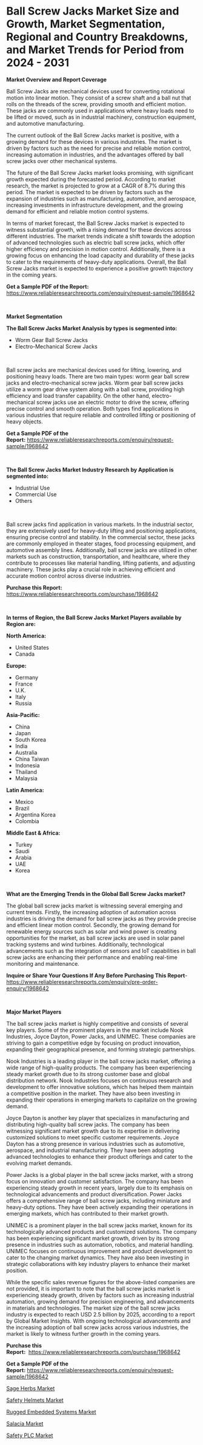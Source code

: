 <p><h1>Ball Screw Jacks Market Size and Growth, Market Segmentation, Regional and Country Breakdowns, and Market Trends for Period from 2024 -  2031</h1></p><p><strong>Market Overview and Report Coverage</strong></p>
<p><p>Ball Screw Jacks are mechanical devices used for converting rotational motion into linear motion. They consist of a screw shaft and a ball nut that rolls on the threads of the screw, providing smooth and efficient motion. These jacks are commonly used in applications where heavy loads need to be lifted or moved, such as in industrial machinery, construction equipment, and automotive manufacturing.</p><p>The current outlook of the Ball Screw Jacks market is positive, with a growing demand for these devices in various industries. The market is driven by factors such as the need for precise and reliable motion control, increasing automation in industries, and the advantages offered by ball screw jacks over other mechanical systems. </p><p>The future of the Ball Screw Jacks market looks promising, with significant growth expected during the forecasted period. According to market research, the market is projected to grow at a CAGR of 8.7% during this period. The market is expected to be driven by factors such as the expansion of industries such as manufacturing, automotive, and aerospace, increasing investments in infrastructure development, and the growing demand for efficient and reliable motion control systems.</p><p>In terms of market forecast, the Ball Screw Jacks market is expected to witness substantial growth, with a rising demand for these devices across different industries. The market trends indicate a shift towards the adoption of advanced technologies such as electric ball screw jacks, which offer higher efficiency and precision in motion control. Additionally, there is a growing focus on enhancing the load capacity and durability of these jacks to cater to the requirements of heavy-duty applications. Overall, the Ball Screw Jacks market is expected to experience a positive growth trajectory in the coming years.</p></p>
<p><strong>Get a Sample PDF of the Report:</strong> <a href="https://www.reliableresearchreports.com/enquiry/request-sample/1968642">https://www.reliableresearchreports.com/enquiry/request-sample/1968642</a></p>
<p>&nbsp;</p>
<p><strong>Market Segmentation</strong></p>
<p><strong>The Ball Screw Jacks Market Analysis by types is segmented into:</strong></p>
<p><ul><li>Worm Gear Ball Screw Jacks</li><li>Electro-Mechanical Screw Jacks</li></ul></p>
<p>&nbsp;</p>
<p><p>Ball screw jacks are mechanical devices used for lifting, lowering, and positioning heavy loads. There are two main types: worm gear ball screw jacks and electro-mechanical screw jacks. Worm gear ball screw jacks utilize a worm gear drive system along with a ball screw, providing high efficiency and load transfer capability. On the other hand, electro-mechanical screw jacks use an electric motor to drive the screw, offering precise control and smooth operation. Both types find applications in various industries that require reliable and controlled lifting or positioning of heavy objects.</p></p>
<p><strong>Get a Sample PDF of the Report:</strong>&nbsp;<a href="https://www.reliableresearchreports.com/enquiry/request-sample/1968642">https://www.reliableresearchreports.com/enquiry/request-sample/1968642</a></p>
<p>&nbsp;</p>
<p><strong>The Ball Screw Jacks Market Industry Research by Application is segmented into:</strong></p>
<p><ul><li>Industrial Use</li><li>Commercial Use</li><li>Others</li></ul></p>
<p>&nbsp;</p>
<p><p>Ball screw jacks find application in various markets. In the industrial sector, they are extensively used for heavy-duty lifting and positioning applications, ensuring precise control and stability. In the commercial sector, these jacks are commonly employed in theater stages, food processing equipment, and automotive assembly lines. Additionally, ball screw jacks are utilized in other markets such as construction, transportation, and healthcare, where they contribute to processes like material handling, lifting patients, and adjusting machinery. These jacks play a crucial role in achieving efficient and accurate motion control across diverse industries.</p></p>
<p><strong>Purchase this Report:</strong>&nbsp; <a href="https://www.reliableresearchreports.com/purchase/1968642">https://www.reliableresearchreports.com/purchase/1968642</a></p>
<p>&nbsp;</p>
<p><strong>In terms of Region, the Ball Screw Jacks Market Players available by Region are:</strong></p>
<p>
    <p> <strong> North America: </strong>
        <ul>
            <li>United States</li>
            <li>Canada</li>
        </ul>
        </p> 
    <p> <strong> Europe: </strong>
        <ul>
            <li>Germany</li>
            <li>France</li>
            <li>U.K.</li>
            <li>Italy</li>
            <li>Russia</li>
        </ul>
        </p> 
    <p> <strong> Asia-Pacific: </strong>
        <ul>
            <li>China</li>
            <li>Japan</li>
            <li>South Korea</li>
            <li>India</li>
            <li>Australia</li>
            <li>China Taiwan</li>
            <li>Indonesia</li>
            <li>Thailand</li>
            <li>Malaysia</li>
        </ul>
        </p> 
    <p> <strong> Latin America: </strong>
        <ul>
            <li>Mexico</li>
            <li>Brazil</li>
            <li>Argentina Korea</li>
            <li>Colombia</li>
        </ul>
        </p> 
    <p> <strong> Middle East & Africa: </strong>
        <ul>
            <li>Turkey</li>
            <li>Saudi</li>
            <li>Arabia</li>
            <li>UAE</li>
            <li>Korea</li>
        </ul>
    </p>
    </p>
<p>&nbsp;</p>
<p><strong>What are the Emerging Trends in the Global Ball Screw Jacks market?</strong></p>
<p><p>The global ball screw jacks market is witnessing several emerging and current trends. Firstly, the increasing adoption of automation across industries is driving the demand for ball screw jacks as they provide precise and efficient linear motion control. Secondly, the growing demand for renewable energy sources such as solar and wind power is creating opportunities for the market, as ball screw jacks are used in solar panel tracking systems and wind turbines. Additionally, technological advancements such as the integration of sensors and IoT capabilities in ball screw jacks are enhancing their performance and enabling real-time monitoring and maintenance.</p></p>
<p><strong>Inquire or Share Your Questions If Any Before Purchasing This Report</strong>- <a href="https://www.reliableresearchreports.com/enquiry/pre-order-enquiry/1968642">https://www.reliableresearchreports.com/enquiry/pre-order-enquiry/1968642</a></p>
<p>&nbsp;</p>
<p><strong>Major Market Players</strong></p>
<p><p>The ball screw jacks market is highly competitive and consists of several key players. Some of the prominent players in the market include Nook Industries, Joyce Dayton, Power Jacks, and UNIMEC. These companies are striving to gain a competitive edge by focusing on product innovation, expanding their geographical presence, and forming strategic partnerships.</p><p>Nook Industries is a leading player in the ball screw jacks market, offering a wide range of high-quality products. The company has been experiencing steady market growth due to its strong customer base and global distribution network. Nook Industries focuses on continuous research and development to offer innovative solutions, which has helped them maintain a competitive position in the market. They have also been investing in expanding their operations in emerging markets to capitalize on the growing demand.</p><p>Joyce Dayton is another key player that specializes in manufacturing and distributing high-quality ball screw jacks. The company has been witnessing significant market growth due to its expertise in delivering customized solutions to meet specific customer requirements. Joyce Dayton has a strong presence in various industries such as automotive, aerospace, and industrial manufacturing. They have been adopting advanced technologies to enhance their product offerings and cater to the evolving market demands.</p><p>Power Jacks is a global player in the ball screw jacks market, with a strong focus on innovation and customer satisfaction. The company has been experiencing steady growth in recent years, largely due to its emphasis on technological advancements and product diversification. Power Jacks offers a comprehensive range of ball screw jacks, including miniature and heavy-duty options. They have been actively expanding their operations in emerging markets, which has contributed to their market growth.</p><p>UNIMEC is a prominent player in the ball screw jacks market, known for its technologically advanced products and customized solutions. The company has been experiencing significant market growth, driven by its strong presence in industries such as automation, robotics, and material handling. UNIMEC focuses on continuous improvement and product development to cater to the changing market dynamics. They have also been investing in strategic collaborations with key industry players to enhance their market position.</p><p>While the specific sales revenue figures for the above-listed companies are not provided, it is important to note that the ball screw jacks market is experiencing steady growth, driven by factors such as increasing industrial automation, growing demand for precision engineering, and advancements in materials and technologies. The market size of the ball screw jacks industry is expected to reach USD 2.5 billion by 2025, according to a report by Global Market Insights. With ongoing technological advancements and the increasing adoption of ball screw jacks across various industries, the market is likely to witness further growth in the coming years.</p></p>
<p><strong>Purchase this Report:</strong>&nbsp;&nbsp;<a href="https://www.reliableresearchreports.com/purchase/1968642">https://www.reliableresearchreports.com/purchase/1968642</a></p>
<p></p>
<p><strong>Get a Sample PDF of the Report:</strong>&nbsp;<a href="https://www.reliableresearchreports.com/enquiry/request-sample/1968642">https://www.reliableresearchreports.com/enquiry/request-sample/1968642</a></p>
<p><p><a href="https://medium.com/@emmyrolfson8689/sage-herbs-market-trends-forecast-and-competitive-analysis-to-2030-0d6b05399c4a">Sage Herbs Market</a></p><p><a href="https://medium.com/@emmyrolfson8689/safety-helmets-market-share-evolution-and-market-growth-trends-2023-2030-f33735e3d426">Safety Helmets Market</a></p><p><a href="https://medium.com/@emmyrolfson8689/rugged-embedded-systems-market-size-and-market-trends-complete-industry-overview-2023-to-2030-e8f9c7b7d1aa">Rugged Embedded Systems Market</a></p><p><a href="https://medium.com/@emmyrolfson8689/salacia-market-insight-market-trends-growth-forecasted-from-2023-to-2030-0461648cb100">Salacia Market</a></p><p><a href="https://medium.com/@emmyrolfson8689/safety-plc-nbsp-market-focuses-on-market-share-size-and-projected-forecast-till-2030-3fccfe12a825">Safety PLC Market</a></p></p>